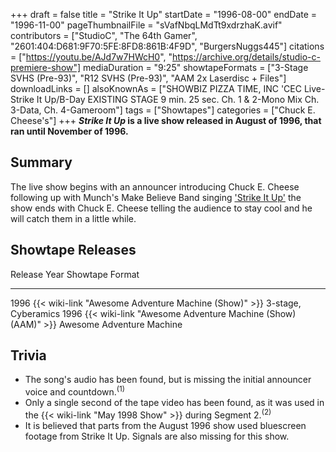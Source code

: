+++
draft = false
title = "Strike It Up"
startDate = "1996-08-00"
endDate = "1996-11-00"
pageThumbnailFile = "sVafNbqLMdTt9xdrzhaK.avif"
contributors = ["StudioC", "The 64th Gamer", "2601:404:D681:9F70:5FE:8FD8:861B:4F9D", "BurgersNuggs445"]
citations = ["https://youtu.be/AJd7w7HWcH0", "https://archive.org/details/studio-c-premiere-show"]
mediaDuration = "9:25"
showtapeFormats = ["3-Stage SVHS (Pre-93)", "R12 SVHS (Pre-93)", "AAM 2x Laserdisc + Files"]
downloadLinks = []
alsoKnownAs = ["SHOWBIZ PIZZA TIME, INC 'CEC Live-Strike It Up/B-Day EXISTING STAGE 9 min. 25 sec. Ch. 1 & 2-Mono Mix Ch. 3-Data, Ch. 4-Gameroom"]
tags = ["Showtapes"]
categories = ["Chuck E. Cheese's"]
+++
***Strike It Up* is a live show released in August of 1996, that ran until November of 1996.**

## Summary

The live show begins with an announcer introducing Chuck E. Cheese following up with Munch's Make Believe Band singing ['Strike It Up'](https://en.wikipedia.org/wiki/Strike_It_Up) the show ends with Chuck E. Cheese telling the audience to stay cool and he will catch them in a little while.

## Showtape Releases

  Release Year   Showtape                                                         Format
  -------------- ---------------------------------------------------------------- ---------------------------
  1996           {{< wiki-link "Awesome Adventure Machine (Show)" >}}         3-stage, Cyberamics
  1996           {{< wiki-link "Awesome Adventure Machine (Show) (AAM)" >}}   Awesome Adventure Machine

## Trivia

- The song's audio has been found, but is missing the initial announcer voice and countdown.<sup>(1)</sup>
- Only a single second of the tape video has been found, as it was used in the {{< wiki-link "May 1998 Show" >}} during Segment 2.<sup>(2)</sup>
- It is believed that parts from the August 1996 show used bluescreen footage from Strike It Up. Signals are also missing for this show.
